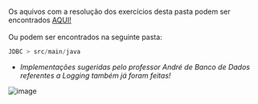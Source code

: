 Os aquivos com a resolução dos exercícios desta pasta podem ser encontrados <a href="https://github.com/fabianojunior139/Academia-Java-Atos/tree/main/Back-end/Exercicio%203%20-%20Utilizando%20JDBC%20para%20conectar%20a%20uma%20base%20de%20dados/JDBC/src/main/java">AQUI!</a>
<br><br>
Ou podem ser encontrados na seguinte pasta: 

```ts
JDBC > src/main/java
```

* *Implementações sugeridas pelo professor André de Banco de Dados referentes a Logging também já foram feitas!* <br>

![image](https://user-images.githubusercontent.com/100708547/235693298-e3c12005-2648-4199-b44b-28a7308dea06.png)
